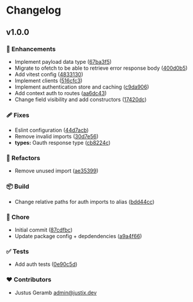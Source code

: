 # Changelog


## v1.0.0


### 🚀 Enhancements

- Implement payload data type ([67ba3f5](https://github.com/devite-io/shopware-client/commit/67ba3f5))
- Migrate to ofetch to be able to retrieve error response body ([400d0b5](https://github.com/devite-io/shopware-client/commit/400d0b5))
- Add vitest config ([4833130](https://github.com/devite-io/shopware-client/commit/4833130))
- Implement clients ([516cfc3](https://github.com/devite-io/shopware-client/commit/516cfc3))
- Implement authentication store and caching ([c9da906](https://github.com/devite-io/shopware-client/commit/c9da906))
- Add context auth to routes ([aa6dc43](https://github.com/devite-io/shopware-client/commit/aa6dc43))
- Change field visibility and add constructors ([17420dc](https://github.com/devite-io/shopware-client/commit/17420dc))

### 🩹 Fixes

- Eslint configuration ([44d7acb](https://github.com/devite-io/shopware-client/commit/44d7acb))
- Remove invalid imports ([30d7e56](https://github.com/devite-io/shopware-client/commit/30d7e56))
- **types:** Oauth response type ([cb8224c](https://github.com/devite-io/shopware-client/commit/cb8224c))

### 💅 Refactors

- Remove unused import ([ae35399](https://github.com/devite-io/shopware-client/commit/ae35399))

### 📦 Build

- Change relative paths for auth imports to alias ([bdd44cc](https://github.com/devite-io/shopware-client/commit/bdd44cc))

### 🏡 Chore

- Initial commit ([87cdfbc](https://github.com/devite-io/shopware-client/commit/87cdfbc))
- Update package config + depdendencies ([a9a4f66](https://github.com/devite-io/shopware-client/commit/a9a4f66))

### ✅ Tests

- Add auth tests ([0e90c5d](https://github.com/devite-io/shopware-client/commit/0e90c5d))

### ❤️ Contributors

- Justus Geramb <admin@justix.dev>

